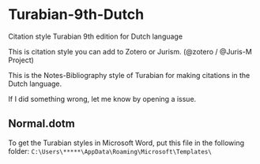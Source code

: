# Turabian-9th-Dutch
Citation style Turabian 9th edition for Dutch language

This is citation style you can add to Zotero or Jurism. (@zotero / @Juris-M Project) 

This is the Notes-Bibliography style of Turabian for making citations in the Dutch language.

If I did something wrong, let me know by opening a issue.

## Normal.dotm
To get the Turabian styles in Microsoft Word, put this file in the following folder: `C:\Users\*****\AppData\Roaming\Microsoft\Templates\`
